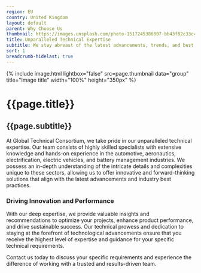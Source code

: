 ```yaml
---
region: EU
country: United Kingdom
layout: default
parent: Why Choose Us
thumbnail: https://images.unsplash.com/photo-1517245386807-bb43f82c33c4?ixlib=rb-4.0.3&ixid=M3wxMjA3fDB8MHxwaG90by1wYWdlfHx8fGVufDB8fHx8fA%3D%3D&auto=format&fit=crop&w=2070&q=80
title: Unparalleled Technical Expertise
subtitle: We stay abreast of the latest advancements, trends, and best practices in these industries, ensuring that we provide cutting-edge solutions tailored to your specific needs.
sort: 1
breadcrumb-hidelast: true
---
```


{% include image.html lightbox="false" src=page.thumbnail data="group" title="Image title" width="100%" height="350px" %}

# {{page.title}}

## {{page.subtitle}}

At Global Technical Consortium, we take pride in our unparalleled technical expertise. Our team consists of highly skilled specialists with extensive knowledge and hands-on experience in the automotive, aeronautics, electrification, electric vehicles, and battery management industries. We possess an in-depth understanding of the intricate details and complexities unique to these sectors, allowing us to offer innovative and forward-thinking solutions that align with the latest advancements and industry best practices.

### Driving Innovation and Performance

With our deep expertise, we provide valuable insights and recommendations to optimize your projects, enhance product performance, and drive sustainable success. Our technical prowess and dedication to staying at the forefront of technological advancements ensure that you receive the highest level of expertise and guidance for your specific technical requirements.

Contact us today to discuss your specific requirements and experience the difference of working with a trusted and results-driven team.
